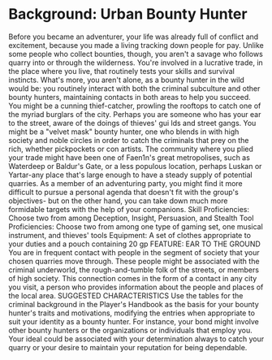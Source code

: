 # Background: Urban Bounty Hunter
Before you became an adventurer, your life was already
full of conflict and excitement, because you made a living
tracking down people for pay. Unlike some people
who collect bounties, though, you aren't a savage who
follows quarry into or through the wilderness. You're
involved in a lucrative trade, in the place where you live,
that routinely tests your skills and survival instincts.
What's more, you aren't alone, as a bounty hunter in the
wild would be: you routinely interact with both the criminal
subculture and other bounty hunters, maintaining
contacts in both areas to help you succeed.
You might be a cunning thief-catcher, prowling the
rooftops to catch one of the myriad burglars of the
city. Perhaps you are someone who has your ear to the
street, aware of the doings of thieves' gui lds and street
gangs. You might be a "velvet mask" bounty hunter, one
who blends in with high society and noble circles in order
to catch the criminals that prey on the rich, whether
pickpockets or con artists. The community where you
plied your trade might have been one of Faen1n's great
metropolises, such as Waterdeep or Baldur's Gate, or a
less populous location, perhaps Luskan or Yartar-any
place that's large enough to have a steady supply of potential
quarries.
As a member of an adventuring party, you might find
it more difficult to pursue a personal agenda that doesn't
fit with the group's objectives- but on the other hand,
you can take down much more formidable targets with
the help of your companions.
Skill Proficiencies: Choose two from among
Deception, Insight, Persuasion, and Stealth
Tool Proficiencies: Choose two from among one type of
gaming set, one musical instrument, and thieves' tools
Equipment: A set of clothes appropriate to your duties
and a pouch containing 20 gp
FEATURE: EAR TO THE GROUND
You are in frequent contact with people in the segment
of society that your chosen quarries move through.
These people might be associated with the criminal
underworld, the rough-and-tumble folk of the streets,
or members of high society. This connection comes in
the form of a contact in any city you visit, a person who
provides information about the people and places of the
local area.
SUGGESTED CHARACTERISTICS
Use the tables for the criminal background in the Player's
Handbook as the basis for your bounty hunter's
traits and motivations, modifying the entries when appropriate
to suit your identity as a bounty hunter.
For instance, your bond might involve other bounty
hunters or the organizations or individuals that employ
you. Your ideal could be associated with your determination
always to catch your quarry or your desire to maintain
your reputation for being dependable.
